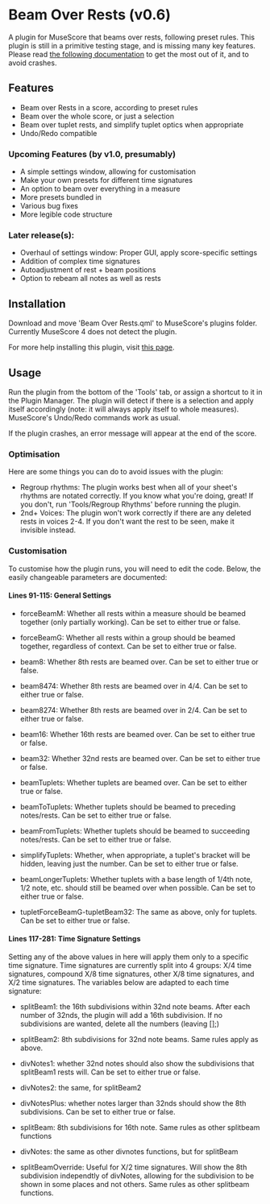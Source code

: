 # Beam Over Rests (v0.6)
A plugin for MuseScore that beams over rests, following preset rules.
This plugin is still in a primitive testing stage, and is missing many key features.
Please read [the following documentation](https://github.com/XiaoMigros/beam-over-rests#usage) to get the most out of it, and to avoid crashes.

## Features
 - Beam over Rests in a score, according to preset rules
 - Beam over the whole score, or just a selection
 - Beam over tuplet rests, and simplify tuplet optics when appropriate
 - Undo/Redo compatible

### Upcoming Features (by v1.0, presumably)
- A simple settings window, allowing for customisation
- Make your own presets for different time signatures
- An option to beam over everything in a measure
- More presets bundled in
- Various bug fixes
- More legible code structure

### Later release(s):
- Overhaul of settings window: Proper GUI, apply score-specific settings
- Addition of complex time signatures
- Autoadjustment of rest + beam positions
- Option to rebeam all notes as well as rests

## Installation
Download and move 'Beam Over Rests.qml' to MuseScore's plugins folder.
Currently MuseScore 4 does not detect the plugin.

For more help installing this plugin, visit [this page](https://musescore.org/en/handbook/3/plugins#installation).

## Usage

Run the plugin from the bottom of the 'Tools' tab, or assign a shortcut to it in the Plugin Manager. The plugin will detect if there is a selection and apply itself accordingly (note: it will always apply itself to whole measures). MuseScore's Undo/Redo commands work as usual.

If the plugin crashes, an error message will appear at the end of the score.

### Optimisation
Here are some things you can do to avoid issues with the plugin:
* Regroup rhythms: The plugin works best when all of your sheet's rhythms are notated correctly. If you know what you're doing, great! If you don't, run 'Tools/Regroup Rhythms' before running the plugin.
* 2nd+ Voices: The plugin won't work correctly if there are any deleted rests in voices 2-4. If you don't want the rest to be seen, make it invisible instead.

### Customisation
To customise how the plugin runs, you will need to edit the code. Below, the easily changeable parameters are documented:
#### Lines 91-115: General Settings
- forceBeamM: Whether all rests within a measure should be beamed together (only partially working). Can be set to either true or false.
- forceBeamG: Whether all rests within a group should be beamed together, regardless of context. Can be set to either true or false.
- beam8: Whether 8th rests are beamed over. Can be set to either true or false.
- beam8474: Whether 8th rests are beamed over in 4/4. Can be set to either true or false.
- beam8274: Whether 8th rests are beamed over in 2/4. Can be set to either true or false.
- beam16: Whether 16th rests are beamed over. Can be set to either true or false.
- beam32: Whether 32nd rests are beamed over. Can be set to either true or false.

- beamTuplets: Whether tuplets are beamed over. Can be set to either true or false.
- beamToTuplets: Whether tuplets should be beamed to preceding notes/rests. Can be set to either true or false.
- beamFromTuplets: Whether tuplets should be beamed to succeeding notes/rests. Can be set to either true or false.
- simplifyTuplets: Whether, when appropriate, a tuplet's bracket will be hidden, leaving just the number. Can be set to either true or false.
- beamLongerTuplets: Whether tuplets with a base length of 1/4th note, 1/2 note, etc. should still be beamed over when possible. Can be set to either true or false.
- tupletForceBeamG-tupletBeam32: The same as above, only for tuplets. Can be set to either true or false.

#### Lines 117-281: Time Signature Settings
Setting any of the above values in here will apply them only to a specific time signature. Time signatures are currently split into 4 groups: X/4 time signatures, compound X/8 time signatures, other X/8 time signatures, and X/2 time signatures.
The variables below are adapted to each time signature:
- splitBeam1: the 16th subdivisions within 32nd note beams. After each number of 32nds, the plugin will add a 16th subdivision. If no subdivisions are wanted, delete all the numbers (leaving [];)
- splitBeam2: 8th subdivisions for 32nd note beams. Same rules apply as above.
- divNotes1: whether 32nd notes should also show the subdivisions that splitBeam1 rests will. Can be set to either true or false.
- divNotes2: the same, for splitBeam2
- divNotesPlus: whether notes larger than 32nds should show the 8th subdivisions. Can be set to either true or false.

- splitBeam: 8th subdivisions for 16th note. Same rules as other splitbeam functions
- divNotes: the same as other divnotes functions, but for splitBeam
- splitBeamOverride: Useful for X/2 time signatures. Will show the 8th subdivision independtly of divNotes, allowing for the subdivision to be shown in some places and not others. Same rules as other splitbeam functions.

